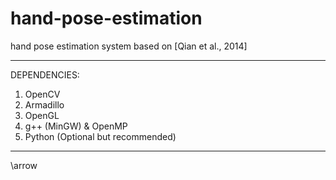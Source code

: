 # hand-pose-estimation
hand pose estimation system based on [Qian et al., 2014]

**********************************************************
DEPENDENCIES:
1. OpenCV
2. Armadillo
3. OpenGL
4. g++ (MinGW) & OpenMP
5. Python (Optional but recommended)
**********************************************************

\arrow
